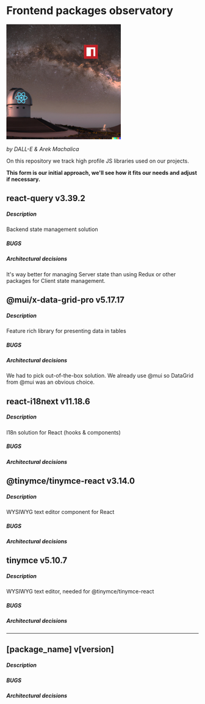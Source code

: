 # Frontend packages observatory

![Logo](Logo%20small.png)

*by DALL-E & Arek Machalica*

On this repository we track high profile JS libraries used on our projects.

**This form is our initial approach, we'll see how it fits our needs and adjust if necessary.**

## react-query v3.39.2

##### Description

Backend state management solution

##### BUGS

##### Architectural decisions

It's way better for managing Server state than using Redux or other packages for Client state management. 

## @mui/x-data-grid-pro v5.17.17

##### Description

Feature rich library for presenting data in tables

##### BUGS

##### Architectural decisions

We had to pick out-of-the-box solution. We already use @mui so DataGrid from @mui was an obvious choice.

## react-i18next v11.18.6

##### Description

I18n solution for React (hooks & components)

##### BUGS

##### Architectural decisions

## @tinymce/tinymce-react v3.14.0

##### Description

WYSIWYG text editor component for React

##### BUGS

##### Architectural decisions

## tinymce v5.10.7

##### Description

WYSIWYG text editor, needed for @tinymce/tinymce-react

##### BUGS

##### Architectural decisions

----

## [package_name] v[version]

##### Description

##### BUGS

##### Architectural decisions
